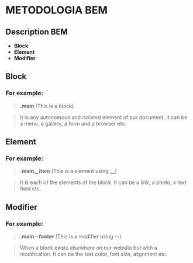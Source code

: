 # METODOLOGIA BEM

## Description BEM
- **Block**
- **Element**
- **Modifier**

## Block
### For example:
> **.main** (This is a block)

> It is any autonomous and isolated element of our document.
It can be a menu, a gallery, a form and a browser etc.

## Element
### For example:
> **.main__item** (This is a element using **__**)

>It is each of the elements of the block.
It can be a link, a photo, a text field etc.

## Modifier
### For example:
> **.main--footer** (This is a modifier using **--**)

>When a block exists elsewhere on our website but with a modification. 
It can be the text color, font size, alignment etc.

